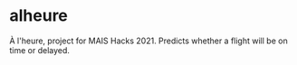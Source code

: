 # alheure
À l'heure, project for MAIS Hacks 2021. Predicts whether a flight will be on time or delayed.
